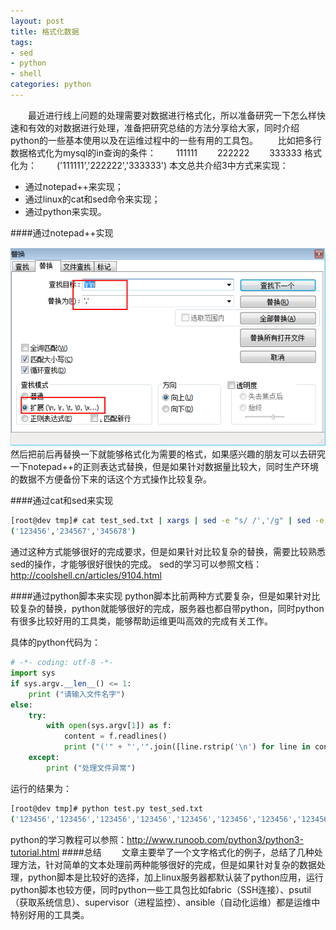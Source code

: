 ```yaml
---
layout: post
title: 格式化数据
tags:
- sed
- python
- shell
categories: python
---
```

　　最近进行线上问题的处理需要对数据进行格式化，所以准备研究一下怎么样快速和有效的对数据进行处理，准备把研究总结的方法分享给大家，同时介绍python的一些基本使用以及在运维过程中的一些有用的工具包。
　　比如把多行数据格式化为mysql的in查询的条件：
　　111111
　　222222
　　333333
格式化为：
　　('111111','222222','333333')
本文总共介绍3中方式来实现：
- 通过notepad++来实现；
- 通过linux的cat和sed命令来实现；
- 通过python来实现。


<!-- more -->
####通过notepad++实现

![](/img/20161129/notepad.png)
<br/>
然后把前后再替换一下就能够格式化为需要的格式，如果感兴趣的朋友可以去研究一下notepad++的正则表达式替换，但是如果针对数据量比较大，同时生产环境的数据不方便备份下来的话这个方式操作比较复杂。

####通过cat和sed来实现

```bash
[root@dev tmp]# cat test_sed.txt | xargs | sed -e "s/ /','/g" | sed -e "s/^/('/g" | sed -e "s/$/')/g"
('123456','234567','345678')
```
通过这种方式能够很好的完成要求，但是如果针对比较复杂的替换，需要比较熟悉sed的操作，才能够很好很快的完成。
sed的学习可以参照文档：http://coolshell.cn/articles/9104.html

####通过python脚本来实现
python脚本比前两种方式要复杂，但是如果针对比较复杂的替换，python就能够很好的完成，服务器也都自带python，同时python有很多比较好用的工具类，能够帮助运维更叫高效的完成有关工作。

具体的python代码为：

```python
# -*- coding: utf-8 -*-
import sys
if sys.argv.__len__() <= 1:
    print ("请输入文件名字")
else:
    try:
        with open(sys.argv[1]) as f:
            content = f.readlines()
            print ("('" + "','".join([line.rstrip('\n') for line in content]) + "')")
    except:
        print ("处理文件异常")
```

运行的结果为：

```bash
[root@dev tmp]# python test.py test_sed.txt
('123456','123456','123456','123456','123456','123456','123456','123456','123456','123456','123456','123456','123456','123456','123456','123456','234567','345678','234567','345678','234567','345678','234567','345678','234567','345678','234567','345678','234567','345678','234567','345678','234567','345678','234567','345678','234567','345678','234567','345678','234567','345678','234567','345678','234567','345678','234567','345678')
```
python的学习教程可以参照：http://www.runoob.com/python3/python3-tutorial.html
####总结
　　文章主要举了一个文字格式化的例子，总结了几种处理方法，针对简单的文本处理前两种能够很好的完成，但是如果针对复杂的数据处理，python脚本是比较好的选择，加上linux服务器都默认装了python应用，运行python脚本也较方便，同时python一些工具包比如fabric（SSH连接）、psutil（获取系统信息）、supervisor（进程监控）、ansible（自动化运维）都是运维中特别好用的工具类。